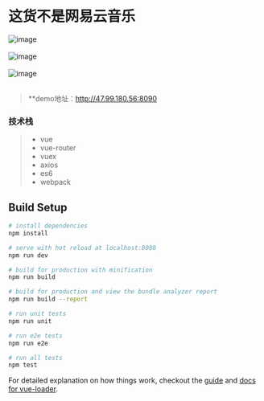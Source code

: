 # 这货不是网易云音乐

![image](https://github.com/UchihaObitoZzz/CloudMusic-vue/blob/master/demo1.png)
<br>
<br>
![image](https://github.com/UchihaObitoZzz/CloudMusic-vue/blob/master/demo2.png)
<br>
<br>
![image](https://github.com/UchihaObitoZzz/CloudMusic-vue/blob/master/demo3.png)
<br>
<br>
> **demo地址：http://47.99.180.56:8090

### 技术栈

> * vue
> * vue-router
> * vuex
> * axios
> * es6
> * webpack

## Build Setup

``` bash
# install dependencies
npm install

# serve with hot reload at localhost:8080
npm run dev

# build for production with minification
npm run build

# build for production and view the bundle analyzer report
npm run build --report

# run unit tests
npm run unit

# run e2e tests
npm run e2e

# run all tests
npm test
```

For detailed explanation on how things work, checkout the [guide](http://vuejs-templates.github.io/webpack/) and [docs for vue-loader](http://vuejs.github.io/vue-loader).
